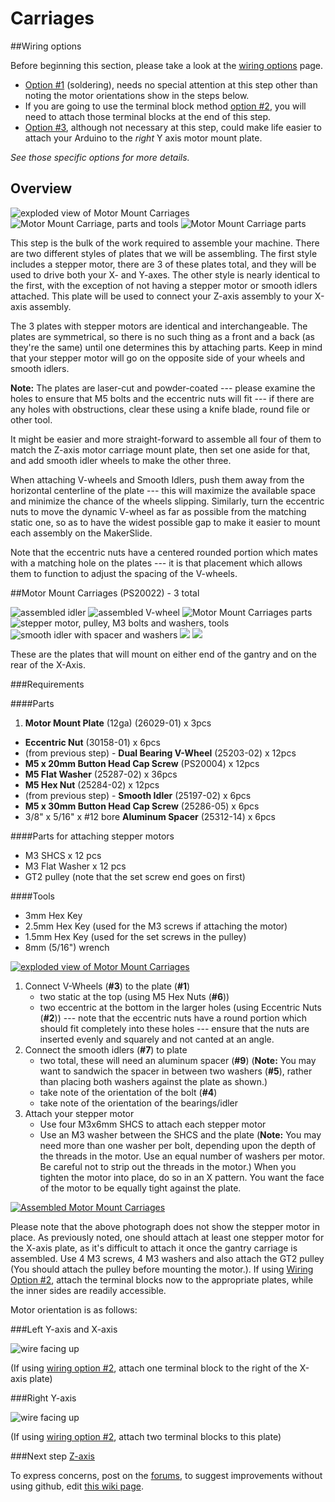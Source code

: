 # Carriages


##Wiring options

Before beginning this section, please take a look at the [wiring options](http://docs.shapeoko.com/wiring.html) page. 

* [Option \#1](wiring_1.html) (soldering), needs no special attention at this step other than noting the motor orientations show in the steps below.
* If you are going to use the terminal block method [option \#2](wiring_2.html), you will need to attach those terminal blocks at the end of this step.
* [Option \#3](wiring_3.html), although not necessary at this step, could make life easier to attach your Arduino to the *right* Y axis motor mount plate.

_See those specific options for more details._


## Overview

![exploded view of Motor Mount Carriages](tPictures/PS20022_2.png)
![Motor Mount Carriage, parts and tools](tPictures/so_motor_mount_carriages_parts_2.jpg)
![Motor Mount Carriage parts](tPictures/so_motor_mount_carriage_parts_2.jpg)

This step is the bulk of the work required to assemble your machine. There are two different styles of plates that we will be assembling. The first style includes a stepper motor, there are 3 of these plates total, and they will be used to drive both your X- and Y-axes. The other style is nearly identical to the first, with the exception of not having a stepper motor or smooth idlers attached. This plate will be used to connect your Z-axis assembly to your X-axis assembly. 

The 3 plates with stepper motors are identical and interchangeable. The plates are symmetrical, so there is no such thing as a front and a back (as they're the same) until one determines this by attaching parts. Keep in mind that your stepper motor will go on the opposite side of your wheels and smooth idlers.

**Note:** The plates are laser-cut and powder-coated --- please examine the holes to ensure that M5 bolts and the eccentric nuts will fit --- if there are any holes with obstructions, clear these using a knife blade, round file or other tool.

It might be easier and more straight-forward to assemble all four of them to match the Z-axis motor carriage mount plate, then set one aside for that, and add smooth idler wheels to make the other three.

When attaching V-wheels and Smooth Idlers, push them away from the horizontal centerline of the plate --- this will maximize the available space and minimize the chance of the wheels slipping. Similarly, turn the eccentric nuts to move the dynamic V-wheel as far as possible from the matching static one, so as to have the widest possible gap to make it easier to mount each assembly on the MakerSlide.

Note that the eccentric nuts have a centered rounded portion which mates with a matching hole on the plates --- it is that placement which allows them to function to adjust the spacing of the V-wheels.
 
##Motor Mount Carriages (PS20022) - 3 total

![assembled idler](tPictures/so_smooth_idler_2.jpg)
![assembled V-wheel](tPictures/so_v_wheel_2.jpg)
![Motor Mount Carriages parts](tPictures/so_motor_mount_carriage_parts_2.jpg)
![stepper motor, pulley, M3 bolts and washers, tools](tPictures/so_e_motor_pulley_2.jpg)
![smooth idler with spacer and washers](tPictures/so_smooth_idler_bolt_spacer_washers_2.jpg)
![](tPictures/so_vwi_vwheel_eccentric_tools_2.jpg)
![](tPictures/so_vwi_vwheel_tools_2.jpg)

These are the plates that will mount on either end of the gantry and on the rear of the X-Axis.


###Requirements


####Parts

 1.   **Motor Mount Plate** (12ga) (26029-01) x 3pcs
 *   **Eccentric Nut** (30158-01) x 6pcs
 *   (from previous step) - **Dual Bearing V-Wheel** (25203-02) x 12pcs
 *   **M5 x 20mm Button Head Cap Screw** (PS20004) x 12pcs
 *   **M5 Flat Washer** (25287-02) x 36pcs
 *   **M5 Hex Nut** (25284-02) x 12pcs
 *   (from previous step) - **Smooth Idler** (25197-02) x 6pcs
 *   **M5 x 30mm Button Head Cap Screw** (25286-05) x 6pcs
 *   3/8" x 5/16" x #12 bore **Aluminum Spacer** (25312-14) x 6pcs

####Parts for attaching stepper motors

 *   M3 SHCS x 12 pcs
 *   M3 Flat Washer x 12 pcs
 *   GT2 pulley (note that the set screw end goes on first)


####Tools

 * 3mm Hex Key
 * 2.5mm Hex Key (used for the M3 screws if attaching the motor)
 * 1.5mm Hex Key (used for the set screws in the pulley)
 * 8mm (5/16") wrench

[![exploded view of Motor Mount Carriages](tPictures/PS20022_4.png)](content/tPictures/PS20022_16.png)

1. Connect V-Wheels (**\#3**) to the plate (**\#1**)
	- two static at the top (using M5 Hex Nuts (**\#6**))
	- two eccentric at the bottom in the larger holes (using Eccentric Nuts (**\#2**)) --- note that the eccentric nuts have a round portion which should fit completely into these holes --- ensure that the nuts are inserted evenly and squarely and not canted at an angle.
2. Connect the smooth idlers (**\#7**) to plate
	- two total, these will need an aluminum spacer (**\#9**) (**Note:** You may want to sandwich the spacer in between two washers (**\#5**), rather than placing both washers against the plate as shown.)
	- take note of the orientation of the bolt (**\#4**)
	- take note of the orientation of the bearings/idler
3. Attach your stepper motor
	- Use four M3x6mm SHCS to attach each stepper motor
	- Use an M3 washer between the SHCS and the plate (**Note:** You may need more than one washer per bolt, depending upon the depth of the threads in the motor. Use an equal number of washers per motor. Be careful not to strip out the threads in the motor.) When you tighten the motor into place, do so in an X pattern. You want the face of the motor to be equally tight against the plate.

[![Assembled Motor Mount Carriages](tPictures/so_motor_mount_carriage_4.jpg)](content/tPictures/so_motor_mount_carriage_8.jpg)

Please note that the above photograph does not show the stepper motor in place. As previously noted, one should attach at least one stepper motor for the X-axis plate, as it's difficult to attach it once the gantry carriage is assembled. Use 4 M3 screws, 4 M3 washers and also attach the GT2 pulley (You should attach the pulley before mounting the motor.). If using [Wiring Option \#2](http://docs.shapeoko.com/wiring_2.html), attach the terminal blocks now to the appropriate plates, while the inner sides are readily accessible.

Motor orientation is as follows:


###Left Y-axis and X-axis

![wire facing up](wiring/stepper_orientation_up.svg)

(If using [wiring option \#2](http://docs.shapeoko.com/wiring_2.html), attach one terminal block to the right of the X-axis plate)


###Right Y-axis

![wire facing up](wiring/stepper_orientation_left.svg)

(If using [wiring option \#2](http://docs.shapeoko.com/wiring_2.html), attach two terminal blocks to this plate)


###Next step [Z-axis](http://docs.shapeoko.com/zaxis.html)

To express concerns, post on the [forums](http://www.shapeoko.com/forum/index.php), to suggest improvements without using github, edit [this wiki page](http://www.shapeoko.com/wiki/index.php?title=Carriages_2&action=edit&redlink=1).
